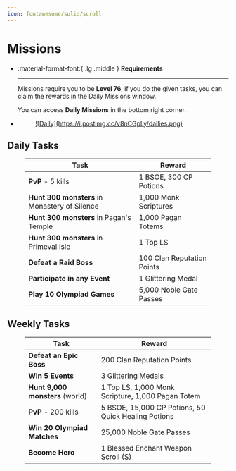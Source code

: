 ```yaml
---
icon: fontawesome/solid/scroll
---
```



# Missions
<div class="grid cards" markdown>

- :material-format-font:{ .lg .middle } __Requirements__
    
    ---

    Missions require you to be **Level 76**, if you do the given tasks, you can claim the rewards in the Daily Missions window.

    You can access **Daily Missions** in the bottom right corner.

- <figure markdown>
    <a href="https://postimg.cc/F19TZCBC">
    ![Daily](https://i.postimg.cc/v8nCGpLy/dailies.png)
    </a>
    </figure>

</div>

## Daily Tasks

<figure markdown>

| Task | Reward |
|------|--------|
| **PvP** - 5 kills | 1 BSOE, 300 CP Potions |
| **Hunt 300 monsters** in Monastery of Silence | 1,000 Monk Scriptures |
| **Hunt 300 monsters** in Pagan's Temple | 1,000 Pagan Totems |
| **Hunt 300 monsters** in Primeval Isle | 1 Top LS |
| **Defeat a Raid Boss** | 100 Clan Reputation Points |
| **Participate in any Event** | 1 Glittering Medal |
| **Play 10 Olympiad Games** | 5,000 Noble Gate Passes |

</figure>

## Weekly Tasks

<figure markdown>

| Task | Reward |
|------|--------|
| **Defeat an Epic Boss** | 200 Clan Reputation Points |
| **Win 5 Events** | 3 Glittering Medals |
| **Hunt 9,000 monsters** (world) | 1 Top LS, 1,000 Monk Scripture, 1,000 Pagan Totem |
| **PvP** - 200 kills | 5 BSOE, 15,000 CP Potions, 50 Quick Healing Potions |
| **Win 20 Olympiad Matches** | 25,000 Noble Gate Passes |
| **Become Hero** | 1 Blessed Enchant Weapon Scroll (S) |

</figure>